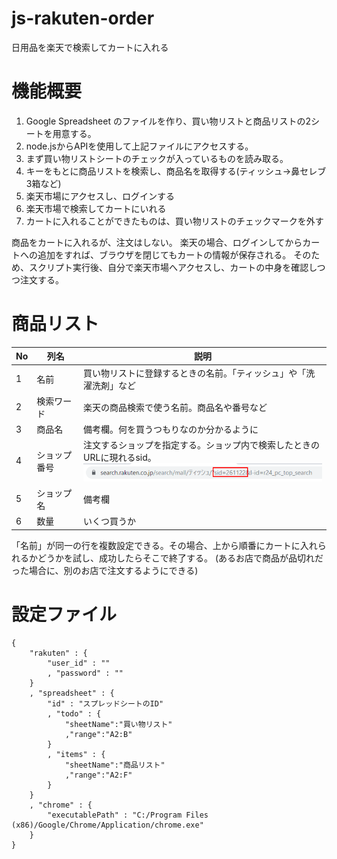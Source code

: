 # js-rakuten-order
日用品を楽天で検索してカートに入れる

# 機能概要

1. Google Spreadsheet のファイルを作り、買い物リストと商品リストの2シートを用意する。
1. node.jsからAPIを使用して上記ファイルにアクセスする。
1. まず買い物リストシートのチェックが入っているものを読み取る。
1. キーをもとに商品リストを検索し、商品名を取得する(ティッシュ→鼻セレブ3箱など)
1. 楽天市場にアクセスし、ログインする
1. 楽天市場で検索してカートにいれる
1. カートに入れることができたものは、買い物リストのチェックマークを外す

商品をカートに入れるが、注文はしない。
楽天の場合、ログインしてからカートへの追加をすれば、ブラウザを閉じてもカートの情報が保存される。
そのため、スクリプト実行後、自分で楽天市場へアクセスし、カートの中身を確認しつつ注文する。

# 商品リスト

|No|列名|説明|
|-|-|-|
|1|名前|買い物リストに登録するときの名前。「ティッシュ」や「洗濯洗剤」など|
|2|検索ワード|楽天の商品検索で使う名前。商品名や番号など|
|3|商品名|備考欄。何を買うつもりなのか分かるように|
|4|ショップ番号|注文するショップを指定する。ショップ内で検索したときのURLに現れるsid。<br> ![](doc/image01.png)|
|5|ショップ名|備考欄|
|6|数量|いくつ買うか|

「名前」が同一の行を複数設定できる。その場合、上から順番にカートに入れられるかどうかを試し、成功したらそこで終了する。
(あるお店で商品が品切れだった場合に、別のお店で注文するようにできる)

# 設定ファイル

```サンプル
{
    "rakuten" : {
        "user_id" : ""
        , "password" : ""
    }
    , "spreadsheet" : {
        "id" : "スプレッドシートのID"
        , "todo" : {
            "sheetName":"買い物リスト"
            ,"range":"A2:B"
        }
        , "items" : {
            "sheetName":"商品リスト"
            ,"range":"A2:F"
        }
    }
    , "chrome" : {
        "executablePath" : "C:/Program Files (x86)/Google/Chrome/Application/chrome.exe"
    }
}
```